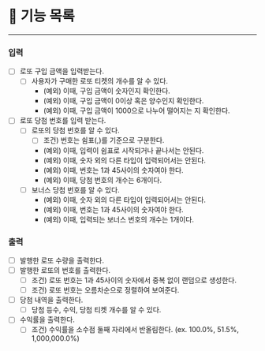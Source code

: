 # 📝 기능 목록

---

### 입력
- [ ] 로또 구입 금액을 입력받는다.
    - [ ] 사용자가 구매한 로또 티켓의 개수를 알 수 있다.
        -  (예외) 이때, 구입 금액이 숫자인지 확인한다.
        -  (예외) 이때, 구입 금액이 0이상 혹은 양수인지 확인한다.
        -  (예외) 이때, 구입 금액이 1000으로 나누어 떨어지는 지 확인한다.
- [ ] 로또 당첨 번호를 입력 받는다.
    - [ ] 로또의 당첨 번호를 알 수 있다.
        - [ ] 조건) 번호는 쉼표(,)를 기준으로 구분한다.
        -  (예외) 이때, 입력이 쉼표로 시작되거나 끝나서는 안된다.
        -  (예외) 이때, 숫자 외의 다른 타입이 입력되어서는 안된다.
        -  (예외) 이때, 번호는 1과 45사이의 숫자여야 한다.
        -  (예외) 이때, 당첨 번호의 개수는 6개이다.
    - [ ] 보너스 당첨 번호를 알 수 있다.
        - (예외) 이때, 숫자 외의 다른 타입이 입력되어서는 안된다.
        - (예외) 이때, 번호는 1과 45사이의 숫자여야 한다.
        - (예외) 이때, 입력되는 보너스 번호의 개수는 1개이다.

### 출력
- [ ] 발행한 로또 수량을 출력한다.
- [ ] 발행한 로또의 번호를 출력한다.
    - [ ] 조건) 로또 번호는 1과 45사이의 숫자에서 중복 없이 랜덤으로 생성한다.
    - [ ] 조건) 로또 번호는 오름차순으로 정렬하여 보여준다.
- [ ] 당첨 내역을 출력한다.
    - [ ] 당첨 등수, 수익, 당첨 티켓 개수를 알 수 있다.
- [ ] 수익률을 출력한다.
    - [ ] 조건) 수익률을 소수점 둘째 자리에서 반올림한다. (ex. 100.0%, 51.5%, 1,000,000.0%)